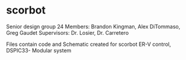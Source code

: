 # scorbot
 Senior design group 24
 Members: Brandon Kingman, Alex DiTommaso, Greg Gaudet
 Supervisors: Dr. Losier, Dr. Carretero
 
 Files contain code and Schematic created for scorbot ER-V control, DSPIC33- Modular system
